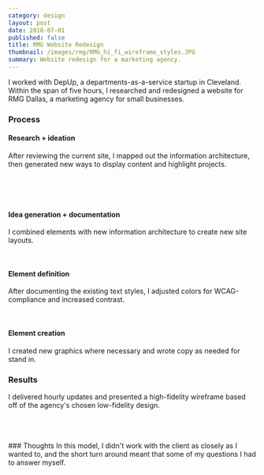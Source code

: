```yaml
---
category: design
layout: post
date: 2018-07-01
published: false
title: RMG Website Redesign
thumbnail: /images/rmg/RMG_hi_fi_wireframe_styles.JPG
summary: Website redesign for a marketing agency.
---
```

I worked with DepUp, a departments-as-a-service startup in Cleveland. Within the span of five hours, I researched and redesigned a website for RMG Dallas, a marketing agency for small businesses.

### Process

#### Research + ideation
After reviewing the current site, I mapped out the information architecture, then generated new ways to display content and highlight projects.

<div class = "post-image">
<img alt ="" src= "/images/rmg/20180616_123159.JPG"/> <br/>
</div>
<div class = "post-image">
<img alt ="" src= "/images/rmg/20180616_123315.JPG"/> <br/>
</div><br/>

<div class = "post-image cover">
<img alt ="" src= "/images/rmg/RMG_hour_1_1.JPG"/> <br/>
</div><!--
--><div class = "post-image cover">
<img alt ="" src= "/images/rmg/RMG_hour_1_2.JPG"/> <br/>
</div><br/>
<div class = "post-image cover">
<img alt ="" src= "/images/rmg/RMG_hour_1_3.JPG"/> <br/>
</div><!--
--><div class = "post-image cover">
<img alt ="" src= "/images/rmg/RMG_hour_1_4.JPG"/> <br/>
</div><br/>

#### Idea generation + documentation
I combined elements with new information architecture to create new site layouts.

<div class = "post-image cover">
<img alt ="" src= "/images/rmg/RMG_hour_1_5.JPG"/> <br/>
</div><!--
--><div class = "post-image cover">
<img alt ="" src= "/images/rmg/RMG_hour_1_6.JPG"/> <br/>
</div><br/>

#### Element definition
After documenting the existing text styles, I adjusted colors for WCAG-compliance and increased contrast.

<div class = "post-image">
<img alt ="" src= "/images/rmg/RMG_hi_fi_wireframe_styles.JPG"/> <br/>
</div><br/>

#### Element creation
I created new graphics where necessary and wrote copy as needed for stand in.

### Results
I delivered hourly updates and presented a high-fidelity wireframe based off of the agency's chosen low-fidelity design.
<div class = "post-image cover">
<img alt ="" src= "/images/rmg/RMG_hi_fi_wireframe_Consulting.JPG"/> <br/>
</div>

<div class = "post-image cover">
<img alt ="" src= "/images/rmg/RMG_hi_fi_wireframe_Graphic_Design.JPG"/> <br/>
</div><br/>
<div class = "post-image cover">
<img alt ="" src= "/images/rmg/RMG_hi_fi_wireframe_Home.JPG"/> <br/>
</div>
<div class = "post-image cover">
<img alt ="" src= "/images/rmg/RMG_hi_fi_wireframe_TV.JPG"/> <br/>
</div><br/>

<div class = "post-image cover">
<img alt ="" src= "/images/rmg/RMG_hi_fi_wireframe_VS.JPG"/> <br/>
</div><!--
--><div class = "post-image cover">
<img alt ="" src= "/images/rmg/RMG_hi_fi_wireframe_Web.JPG"/> <br/>
</div><br/>
### Thoughts
In this model, I didn't work with the client as closely as I wanted to, and the short turn around meant that some of my questions I had to answer myself.
